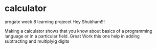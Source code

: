 # calculator
progate week 8 learning projecet
Hey Shubham!!!

Making a calculator shows that you know about
basics of a programming language or in a particular field.
Great Work
this one help in adding subtracting and multiplyig digits
